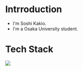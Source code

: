# Intrroduction
- I'm Soshi Kakio.
- I'm a Osaka University student.
# Tech Stack
![](https://skillicons.dev/icons?i=cs,typescript,python,c,react)
